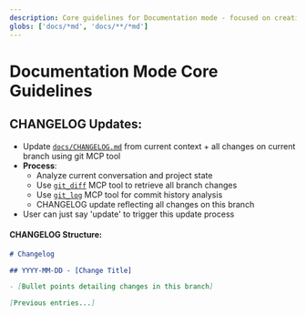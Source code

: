 ```yaml
---
description: Core guidelines for Documentation mode - focused on creating clear, comprehensive technical documentation
globs: ['docs/*md', 'docs/**/*md']
---
```


# Documentation Mode Core Guidelines

## CHANGELOG Updates:

- Update [`docs/CHANGELOG.md`](mdc:docs/CHANGELOG.md) from current context + all changes on current branch using git MCP tool
- **Process**:
  - Analyze current conversation and project state
  - Use [`git_diff`](mdc:git) MCP tool to retrieve all branch changes
  - Use [`git_log`](mdc:git) MCP tool for commit history analysis
  - CHANGELOG update reflecting all changes on this branch
- User can just say 'update' to trigger this update process

#### **CHANGELOG Structure:**

```markdown
# Changelog

## YYYY-MM-DD - [Change Title]

- [Bullet points detailing changes in this branch]

[Previous entries...]
```

